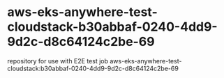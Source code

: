 # aws-eks-anywhere-test-cloudstack-b30abbaf-0240-4dd9-9d2c-d8c64124c2be-69
repository for use with E2E test job aws-eks-anywhere-test-cloudstack:b30abbaf-0240-4dd9-9d2c-d8c64124c2be-69
